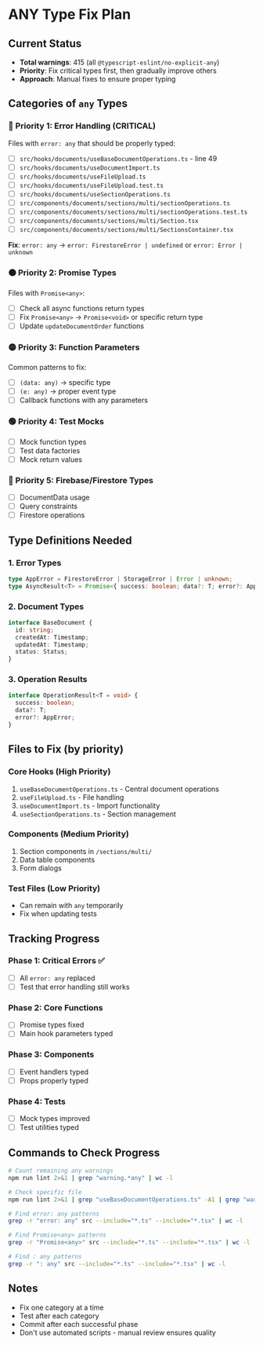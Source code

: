 # ANY Type Fix Plan

## Current Status
- **Total warnings**: 415 (all `@typescript-eslint/no-explicit-any`)
- **Priority**: Fix critical types first, then gradually improve others
- **Approach**: Manual fixes to ensure proper typing

## Categories of `any` Types

### 🔴 Priority 1: Error Handling (CRITICAL)
Files with `error: any` that should be properly typed:
- [ ] `src/hooks/documents/useBaseDocumentOperations.ts` - line 49
- [ ] `src/hooks/documents/useDocumentImport.ts` 
- [ ] `src/hooks/documents/useFileUpload.ts`
- [ ] `src/hooks/documents/useFileUpload.test.ts`
- [ ] `src/hooks/documents/useSectionOperations.ts`
- [ ] `src/components/documents/sections/multi/sectionOperations.ts`
- [ ] `src/components/documents/sections/multi/sectionOperations.test.ts`
- [ ] `src/components/documents/sections/multi/Section.tsx`
- [ ] `src/components/documents/sections/multi/SectionsContainer.tsx`

**Fix**: `error: any` → `error: FirestoreError | undefined` or `error: Error | unknown`

### 🟠 Priority 2: Promise Types
Files with `Promise<any>`:
- [ ] Check all async functions return types
- [ ] Fix `Promise<any>` → `Promise<void>` or specific return type
- [ ] Update `updateDocumentOrder` functions

### 🟡 Priority 3: Function Parameters
Common patterns to fix:
- [ ] `(data: any)` → specific type
- [ ] `(e: any)` → proper event type
- [ ] Callback functions with any parameters

### 🟢 Priority 4: Test Mocks
- [ ] Mock function types
- [ ] Test data factories
- [ ] Mock return values

### 🔵 Priority 5: Firebase/Firestore Types
- [ ] DocumentData usage
- [ ] Query constraints
- [ ] Firestore operations

## Type Definitions Needed

### 1. Error Types
```typescript
type AppError = FirestoreError | StorageError | Error | unknown;
type AsyncResult<T> = Promise<{ success: boolean; data?: T; error?: AppError }>;
```

### 2. Document Types
```typescript
interface BaseDocument {
  id: string;
  createdAt: Timestamp;
  updatedAt: Timestamp;
  status: Status;
}
```

### 3. Operation Results
```typescript
interface OperationResult<T = void> {
  success: boolean;
  data?: T;
  error?: AppError;
}
```

## Files to Fix (by priority)

### Core Hooks (High Priority)
1. `useBaseDocumentOperations.ts` - Central document operations
2. `useFileUpload.ts` - File handling
3. `useDocumentImport.ts` - Import functionality
4. `useSectionOperations.ts` - Section management

### Components (Medium Priority)
1. Section components in `/sections/multi/`
2. Data table components
3. Form dialogs

### Test Files (Low Priority)
- Can remain with `any` temporarily
- Fix when updating tests

## Tracking Progress

### Phase 1: Critical Errors ✅
- [ ] All `error: any` replaced
- [ ] Test that error handling still works

### Phase 2: Core Functions
- [ ] Promise types fixed
- [ ] Main hook parameters typed

### Phase 3: Components
- [ ] Event handlers typed
- [ ] Props properly typed

### Phase 4: Tests
- [ ] Mock types improved
- [ ] Test utilities typed

## Commands to Check Progress

```bash
# Count remaining any warnings
npm run lint 2>&1 | grep "warning.*any" | wc -l

# Check specific file
npm run lint 2>&1 | grep "useBaseDocumentOperations.ts" -A1 | grep "warning"

# Find error: any patterns
grep -r "error: any" src --include="*.ts" --include="*.tsx" | wc -l

# Find Promise<any> patterns  
grep -r "Promise<any>" src --include="*.ts" --include="*.tsx" | wc -l

# Find : any patterns
grep -r ": any" src --include="*.ts" --include="*.tsx" | wc -l
```

## Notes
- Fix one category at a time
- Test after each category
- Commit after each successful phase
- Don't use automated scripts - manual review ensures quality